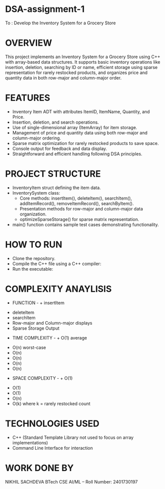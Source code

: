 # DSA-assignment-1
To : Develop the Inventory System for a Grocery  Store

# OVERVIEW

This project implements an Inventory System for a Grocery Store using C++ with array-based data structures. It supports basic inventory operations like insertion, deletion, searching by ID or name, efficient storage using sparse representation for rarely restocked products, and organizes price and quantity data in both row-major and column-major order.

# FEATURES

* Inventory Item ADT with attributes ItemID, ItemName, Quantity, and Price.
* Insertion, deletion, and search operations.
* Use of single-dimensional array (ItemArray) for item storage.
* Management of price and quantity data using both row-major and column-major ordering.
* Sparse matrix optimization for rarely restocked products to save space.
* Console output for feedback and data display.
* Straightforward and efficient handling following DSA principles.

# PROJECT  STRUCTURE


* InventoryItem struct defining the item data.
* InventorySystem class:
  + Core methods: insertItem(), deleteItem(), searchItem(), addItemRecord(), removeItemRecord(), searchByItem().                                          
  +  Presentation methods for row-major and column-major data organization.                                                                  
  + optimizeSparseStorage() for sparse matrix representation.
* main() function contains sample test cases demonstrating functionality.

# HOW TO RUN 


* Clone the repository.
* Compile the C++ file using a C++ compiler:
* Run the executable:

# COMPLEXITY ANAYLISIS

* FUNCTION - + insertItem
+ deleteItem
+ searchItem
+  Row-major and Column-major displays 
+  Sparse Storage Output
* TIME COMPLEXITY - + O(1) average
+ O(n) worst-case
+ O(n)
+ O(n)
+ O(n)
+ O(n)
* SPACE COMPLEXITY - + O(1)
+ O(1)
+ O(1)
+ O(n)
+ O(k) where k = rarely restocked count

# TECHNOLOGIES USED 

* C++ (Standard Template Library not used to focus on array implementations)
* Command Line Interface for interaction

# WORK DONE BY
NIKHIL  SACHDEVA 
BTech CSE AI/ML – Roll Number: 2401730197
